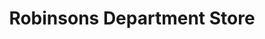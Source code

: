 ---
title: "Robinsons Department Store"
url: /dagupan/robinsons-department-store/
shop: Warenhaus
---